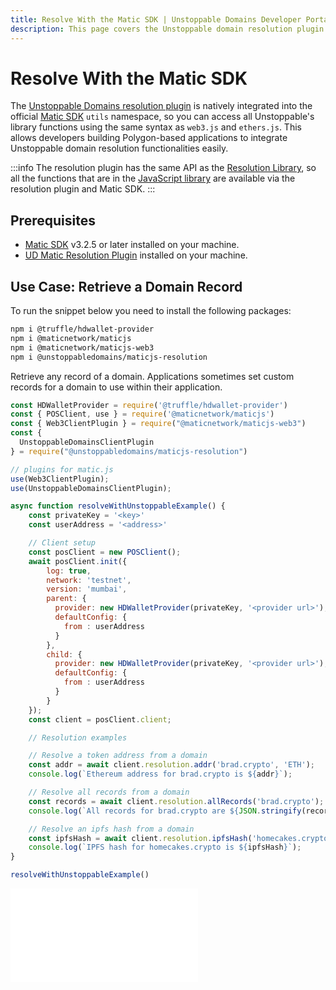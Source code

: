 ```yaml
---
title: Resolve With the Matic SDK | Unstoppable Domains Developer Portal
description: This page covers the Unstoppable domain resolution plugin in the matic.js utils namespace and a few examples of how to use this in your applications.
---
```


# Resolve With the Matic SDK

The [Unstoppable Domains resolution plugin](https://github.com/unstoppabledomains/maticjs-resolution) is natively integrated into the official [Matic SDK](https://github.com/maticnetwork/matic.js) `utils` namespace, so you can access all Unstoppable's library functions using the same syntax as `web3.js` and `ethers.js`. This allows developers building Polygon-based applications to integrate Unstoppable domain resolution functionalities easily.

:::info
The resolution plugin has the same API as the [Resolution Library](https://github.com/unstoppabledomains/resolution), so all the functions that are in the [JavaScript library](https://github.com/unstoppabledomains/resolution/blob/master/README.md#using-resolution) are available via the resolution plugin and Matic SDK.
:::

## Prerequisites

* [Matic SDK](https://github.com/maticnetwork/matic.js) v3.2.5 or later installed on your machine.
* [UD Matic Resolution Plugin](https://github.com/unstoppabledomains/maticjs-resolution) installed on your machine.

## Use Case: Retrieve a Domain Record

To run the snippet below you need to install the following packages:

```bash
npm i @truffle/hdwallet-provider
npm i @maticnetwork/maticjs
npm i @maticnetwork/maticjs-web3
npm i @unstoppabledomains/maticjs-resolution
```

Retrieve any record of a domain. Applications sometimes set custom records for a domain to use within their application.

```javascript
const HDWalletProvider = require('@truffle/hdwallet-provider')
const { POSClient, use } = require('@maticnetwork/maticjs')
const { Web3ClientPlugin } = require("@maticnetwork/maticjs-web3")
const {
  UnstoppableDomainsClientPlugin
} = require("@unstoppabledomains/maticjs-resolution")

// plugins for matic.js
use(Web3ClientPlugin);
use(UnstoppableDomainsClientPlugin);

async function resolveWithUnstoppableExample() {
    const privateKey = '<key>'
    const userAddress = '<address>'

    // Client setup
    const posClient = new POSClient();
    await posClient.init({
        log: true,
        network: 'testnet',
        version: 'mumbai',
        parent: {
          provider: new HDWalletProvider(privateKey, '<provider url>'),
          defaultConfig: {
            from : userAddress
          }
        },
        child: {
          provider: new HDWalletProvider(privateKey, '<provider url>'),
          defaultConfig: {
            from : userAddress
          }
        }
    });
    const client = posClient.client;

    // Resolution examples

    // Resolve a token address from a domain
    const addr = await client.resolution.addr('brad.crypto', 'ETH');
    console.log(`Ethereum address for brad.crypto is ${addr}`);

    // Resolve all records from a domain
    const records = await client.resolution.allRecords('brad.crypto');
    console.log(`All records for brad.crypto are ${JSON.stringify(records)}`);

    // Resolve an ipfs hash from a domain
    const ipfsHash = await client.resolution.ipfsHash('homecakes.crypto');
    console.log(`IPFS hash for homecakes.crypto is ${ipfsHash}`);
}

resolveWithUnstoppableExample()
```

<embed src="/snippets/_discord.md" />
